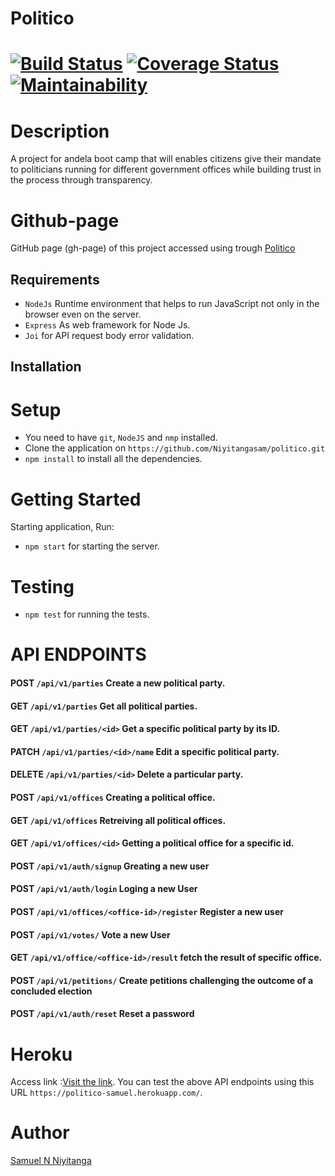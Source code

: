 # Politico 

[![Build Status](https://travis-ci.org/Niyitangasam/politico.svg?branch=develop)](https://travis-ci.org/Niyitangasam/politico) [![Coverage Status](https://coveralls.io/repos/github/Niyitangasam/politico/badge.svg?branch=develop)](https://coveralls.io/github/Niyitangasam/politico?branch=develop) [![Maintainability](https://api.codeclimate.com/v1/badges/821a7bda21296c607746/maintainability)](https://codeclimate.com/github/Niyitangasam/politico/maintainability)
============

# Description

A project for andela boot camp that will enables citizens give their mandate to politicians running for different government offices while building trust in the process through transparency.


# Github-page
GitHub page (gh-page) of this project accessed using trough  [Politico](https://niyitangasam.github.io/politico/UI/)



## Requirements

* `NodeJs` Runtime environment that helps to run JavaScript not only in the browser even on the server.
* `Express` As web framework for Node Js.
* `Joi` for API request body error validation.


## Installation


# Setup
- You need to have `git`, `NodeJS` and `nmp` installed.
- Clone the application on `https://github.com/Niyitangasam/politico.git`
- `npm install` to install all the dependencies.



# Getting Started
Starting application, Run:
* `npm start` for starting the server.

# Testing

* `npm test` for running the tests.

# API ENDPOINTS

#### POST `/api/v1/parties` Create a new political party.


#### GET `/api/v1/parties` Get all political parties.


#### GET `/api/v1/parties/<id>` Get a specific political party by its ID.


#### PATCH `/api/v1/parties/<id>/name` Edit a specific political party.


#### DELETE `/api/v1/parties/<id>` Delete a particular party.


#### POST `/api/v1/offices` Creating a political office.

    
#### GET `/api/v1/offices` Retreiving all political offices.


#### GET `/api/v1/offices/<id>` Getting a political office for a specific id.

#### POST `/api/v1/auth/signup` Greating a new user

#### POST `/api/v1/auth/login` Loging a new User

#### POST `/api/v1/offices/<office-id>/register`  Register a new user 

#### POST `/api/v1/votes/`  Vote a new User

#### GET  `/api/v1/office/<office-id>/result`  fetch the result of specific office.

#### POST  `/api/v1/petitions/`  Create petitions challenging the outcome of a concluded election

#### POST  `/api/v1/auth/reset`  Reset a password









# Heroku

Access link :[Visit the link](https://politico-samuel.herokuapp.com/). You can test the above API endpoints using this  URL `https://politico-samuel.herokuapp.com/`.


# Author

[Samuel N Niyitanga](https://github.com/Niyitangasam)
